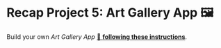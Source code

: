 # Recap Project 5: Art Gallery App 🖼️

Build your own _Art Gallery App_
[🔗 **following these instructions**](https://github.com/neuefische/web-exercises/tree/main/sessions/recap-project-5/art-gallery-app/README.md).
